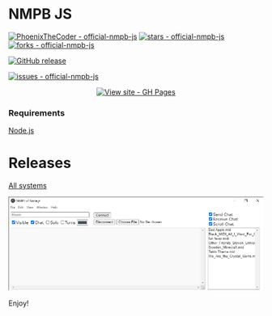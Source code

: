 ﻿# NMPB JS
[![PhoenixTheCoder - official-nmpb-js](https://img.shields.io/static/v1?label=PhoenixTheCoder&message=official-nmpb-js&color=purple&logo=github)](https://github.com/PhoenixTheCoder/official-nmpb-js "Go to GitHub repo")
[![stars - official-nmpb-js](https://img.shields.io/github/stars/PhoenixTheCoder/official-nmpb-js?style=social)](https://github.com/PhoenixTheCoder/official-nmpb-js)
[![forks - official-nmpb-js](https://img.shields.io/github/forks/PhoenixTheCoder/official-nmpb-js?style=social)](https://github.com/PhoenixTheCoder/official-nmpb-js)


[![GitHub release](https://img.shields.io/github/release/PhoenixTheCoder/official-nmpb-js?include_prereleases=&sort=semver&color=purple)](https://github.com/PhoenixTheCoder/official-nmpb-js/releases/)

[![issues - official-nmpb-js](https://img.shields.io/github/issues/PhoenixTheCoder/official-nmpb-js)](https://github.com/PhoenixTheCoder/official-nmpb-js/issues)

<div align="center">



[![View site - GH Pages](https://img.shields.io/badge/View_site-GH_Pages-2ea44f?style=for-the-badge)](https://phoenixthecoder.github.io/official-nmpb-js/)

</div>

### Requirements
[Node.js](https://nodejs.org/en/)

# Releases
[All systems](https://github.com/PhoenixTheCoder/official-nmpb-js/releases/tag/1.0.0)

<img src="https://github.com/PhoenixTheCoder/official-nmpb-js/raw/main/NMPB%20v2%20Node.js%205_29_2021%2011_37_18%20PM.png"></img>
          
Enjoy!
